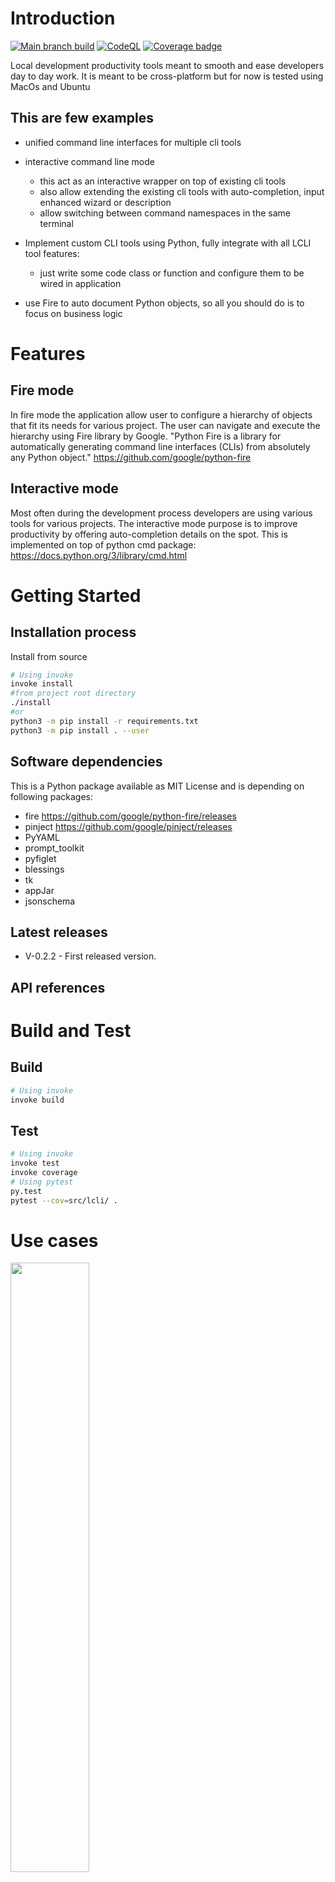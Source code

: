 # Introduction

[![Main branch build](https://github.com/a42ss/lcli/actions/workflows/python-package.yml/badge.svg?branch=main)](https://github.com/a42ss/lcli/actions/workflows/python-package.yml)
[![CodeQL](https://github.com/a42ss/lcli/actions/workflows/codeql-analysis.yml/badge.svg?branch=main)](https://github.com/a42ss/lcli/actions/workflows/codeql-analysis.yml)
[![Coverage badge](https://raw.githubusercontent.com/a42ss/lcli/python-coverage-comment-action-data/badge.svg)](https://github.com/a42ss/lcli/tree/python-coverage-comment-action-data)


Local development productivity tools meant to smooth and ease developers day to day work. 
It is meant to be cross-platform but for now is tested using MacOs and Ubuntu

## This are few examples

* unified command line interfaces for multiple cli tools
* interactive command line mode

  - this act as an interactive wrapper on top of existing cli tools
  - also allow extending the existing cli tools with auto-completion, input enhanced wizard or description
  - allow switching between command namespaces in the same terminal

* Implement custom CLI tools using Python, fully integrate with all LCLI tool features:
  - just write some code class or function and configure them to be wired in application

* use Fire to auto document Python objects, so all you should do is to focus on business logic
   
# Features

## Fire mode

In fire mode the application allow user to configure a hierarchy of objects that fit its needs for various project.
The user can navigate and execute the hierarchy using Fire library by Google. 
"Python Fire is a library for automatically generating command line interfaces (CLIs) from absolutely any Python object."
https://github.com/google/python-fire

## Interactive mode

Most often during the development process developers are using various tools for various projects.
The interactive mode purpose is to improve productivity by offering auto-completion details on the spot.
This is implemented on top of python cmd package: https://docs.python.org/3/library/cmd.html

# Getting Started

## Installation process

Install from source

```bash
# Using invoke
invoke install
#from project root directory
./install
#or 
python3 -m pip install -r requirements.txt
python3 -m pip install . --user
```

## Software dependencies

This is a Python package available as MIT License and is depending on following packages:
 
* fire https://github.com/google/python-fire/releases
* pinject https://github.com/google/pinject/releases
* PyYAML
* prompt_toolkit
* pyfiglet
* blessings
* tk
* appJar
* jsonschema

## Latest releases

- V-0.2.2 - First released version. 

## API references

# Build and Test

## Build

```bash
# Using invoke
invoke build
```

## Test

```bash
# Using invoke
invoke test
invoke coverage
# Using pytest
py.test
pytest --cov=src/lcli/ .
```

# Use cases

[<img src="https://img.youtube.com/vi/L9orYXE1nlU/hqdefault.jpg" width="50%">](https://youtu.be/L9orYXE1nlU)

# Usage


## Configuration

# Author

[George Babarus](https://github.com/georgebabarus)

# Contribute

Feel free to contribute to this project and make developer life essayer:
- by submitting new ideas as a github issue [here](https://github.com/georgebabarus/lcli/issues/new)
- by making pull request with specific bug fixes
- for new features or architectural change please contact [George Babarus](https://github.com/georgebabarus) to avoid double work on any way.

# Useful links

* https://mypy.readthedocs.io/en/latest/generics.html#generics
* https://code-maven.com/interactive-shell-with-cmd-in-python
* https://www.journaldev.com/16140/python-system-command-os-subprocess-call
* https://stackoverflow.com/questions/3262569/validating-a-yaml-document-in-python
* https://github.com/oclif/oclif#-cli-types
* https://medium.com/the-z/getting-started-with-oclif-by-creating-a-todo-cli-app-b3a2649adbcf
* https://opensource.com/article/17/5/4-practical-python-libraries
